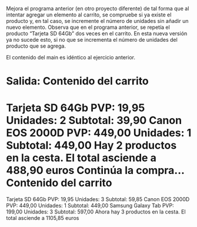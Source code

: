 Mejora el programa anterior (en otro proyecto diferente) de tal forma que al intentar agregar un elemento
al carrito, se compruebe si ya existe el producto y, en tal caso, se incremente el número de unidades sin
añadir un nuevo elemento. Observa que en el programa anterior, se repetía el producto “Tarjeta SD 64Gb”
dos veces en el carrito. En esta nueva versión ya no sucede esto, si no que se incrementa el número de
unidades del producto que se agrega.

El contenido del main es idéntico al ejercicio anterior.

Salida:
Contenido del carrito
=====================
Tarjeta SD 64Gb PVP: 19,95 Unidades: 2 Subtotal: 39,90
Canon EOS 2000D PVP: 449,00 Unidades: 1 Subtotal: 449,00
Hay 2 productos en la cesta.
El total asciende a 488,90 euros
Continúa la compra...
Contenido del carrito
=====================
Tarjeta SD 64Gb PVP: 19,95 Unidades: 3 Subtotal: 59,85
Canon EOS 2000D PVP: 449,00 Unidades: 1 Subtotal: 449,00
Samsung Galaxy Tab PVP: 199,00 Unidades: 3 Subtotal: 597,00
Ahora hay 3 productos en la cesta.
El total asciende a 1105,85 euros